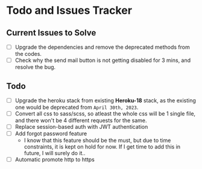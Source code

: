 # Todo and Issues Tracker

## Current Issues to Solve

- [ ] Upgrade the dependencies and remove the deprecated methods from the codes.
- [ ] Check why the send mail button is not getting disabled for 3 mins, and resolve the bug.

## Todo

- [ ] Upgrade the heroku stack from existing **Heroku-18** stack, as the existing one would be deprecated from `April 30th, 2023`.
- [ ] Convert all css to sass/scss, so atleast the whole css will be 1 single file, and there won't be 4 different requests for the same.
- [ ] Replace session-based auth with JWT authentication
- [ ] Add forgot password feature
  - I know that this feature should be the must, but due to time constraints, it is kept on hold for now. If I get time to add this in future, I will surely do it..
- [ ] Automatic promote http to https

